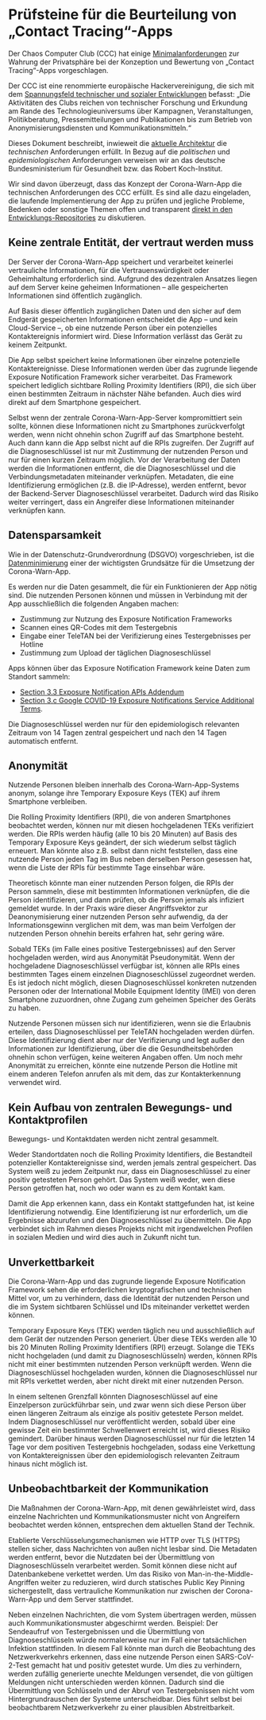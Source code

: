 # Prüfsteine für die Beurteilung von „Contact Tracing“-Apps

Der Chaos Computer Club (CCC) hat einige [Minimalanforderungen](https://www.ccc.de/updates/2020/contact-tracing-requirements) zur Wahrung der Privatsphäre bei der Konzeption und Bewertung von „Contact Tracing“-Apps vorgeschlagen.

Der CCC ist eine renommierte europäische Hackervereinigung, die sich mit dem [Spannungsfeld technischer und sozialer Entwicklungen](https://www.ccc.de) befasst: „Die Aktivitäten des Clubs reichen von technischer Forschung und Erkundung am Rande des Technologieuniversums über Kampagnen, Veranstaltungen, Politikberatung, Pressemitteilungen und Publikationen bis zum Betrieb von Anonymisierungsdiensten und Kommunikationsmitteln.“

Dieses Dokument beschreibt, inwieweit die [aktuelle Architektur](https://github.com/corona-warn-app/cwa-documentation/blob/master/solution_architecture.md) die *technischen* Anforderungen erfüllt. In Bezug auf die *politischen* und *epidemiologischen* Anforderungen verweisen wir an das deutsche Bundesministerium für Gesundheit bzw. das Robert Koch-Institut.

Wir sind davon überzeugt, dass das Konzept der Corona-Warn-App die technischen Anforderungen des CCC erfüllt. Es sind alle dazu eingeladen, die laufende Implementierung der App zu prüfen und jegliche Probleme, Bedenken oder sonstige Themen offen und transparent [direkt in den Entwicklungs-Repositories](https://github.com/corona-warn-app) zu diskutieren.

## Keine zentrale Entität, der vertraut werden muss

Der Server der Corona-Warn-App speichert und verarbeitet keinerlei vertrauliche Informationen, für die Vertrauenswürdigkeit oder Geheimhaltung erforderlich sind. Aufgrund des dezentralen Ansatzes liegen auf dem Server keine geheimen Informationen – alle gespeicherten Informationen sind öffentlich zugänglich.

Auf Basis dieser öffentlich zugänglichen Daten und den sicher auf dem Endgerät gespeicherten Informationen entscheidet die App – und kein Cloud-Service –, ob eine nutzende Person über ein potenzielles Kontaktereignis informiert wird. Diese Information verlässt das Gerät zu keinem Zeitpunkt.

Die App selbst speichert keine Informationen über einzelne potenzielle Kontaktereignisse. Diese Informationen werden über das zugrunde liegende Exposure Notification Framework sicher verarbeitet. Das Framework speichert lediglich sichtbare Rolling Proximity Identifiers (RPI), die sich über einen bestimmten Zeitraum in nächster Nähe befanden. Auch dies wird direkt auf dem Smartphone gespeichert.

Selbst wenn der zentrale Corona-Warn-App-Server kompromittiert sein sollte, können diese Informationen nicht zu Smartphones zurückverfolgt werden, wenn nicht ohnehin schon Zugriff auf das Smartphone besteht. Auch dann kann die App selbst nicht auf die RPIs zugreifen. Der Zugriff auf die Diagnoseschlüssel ist nur mit Zustimmung der nutzenden Person und nur für einen kurzen Zeitraum möglich. Vor der Verarbeitung der Daten werden die Informationen entfernt, die die Diagnoseschlüssel und die Verbindungsmetadaten miteinander verknüpfen. Metadaten, die eine Identifizierung ermöglichen (z.B. die IP-Adresse), werden entfernt, bevor der Backend-Server Diagnoseschlüssel verarbeitet. Dadurch wird das Risiko weiter verringert, dass ein Angreifer diese Informationen miteinander verknüpfen kann.

## Datensparsamkeit

Wie in der Datenschutz-Grundverordnung (DSGVO) vorgeschrieben, ist die [Datenminimierung](https://www.privacy-regulation.eu/de/5.htm) einer der wichtigsten Grundsätze für die Umsetzung der Corona-Warn-App.

Es werden nur die Daten gesammelt, die für ein Funktionieren der App nötig sind. Die nutzenden Personen können und müssen in Verbindung mit der App ausschließlich die folgenden Angaben machen:

* Zustimmung zur Nutzung des Exposure Notification Frameworks
* Scannen eines QR-Codes mit dem Testergebnis
* Eingabe einer TeleTAN bei der Verifizierung eines Testergebnisses per Hotline
* Zustimmung zum Upload der täglichen Diagnoseschlüssel

Apps können über das Exposure Notification Framework keine Daten zum Standort sammeln:

* [Section 3.3 Exposure Notification APIs Addendum](https://developer.apple.com/contact/request/download/Exposure_Notification_Addendum.pdf)
* [Section 3.c Google COVID-19 Exposure Notifications Service Additional Terms](https://blog.google/documents/72/Exposure_Notifications_Service_Additional_Terms.pdf).

Die Diagnoseschlüssel werden nur für den epidemiologisch relevanten Zeitraum von 14 Tagen zentral gespeichert und nach den 14 Tagen automatisch entfernt.

## Anonymität

Nutzende Personen bleiben innerhalb des Corona-Warn-App-Systems anonym, solange ihre Temporary Exposure Keys (TEK) auf ihrem Smartphone verbleiben.

Die Rolling Proximity Identifiers (RPI), die von anderen Smartphones beobachtet werden, können nur mit diesen hochgeladenen TEKs verifiziert werden. Die RPIs werden häufig (alle 10 bis 20 Minuten) auf Basis des Temporary Exposure Keys geändert, der sich wiederum selbst täglich erneuert. Man könnte also z.B. selbst dann nicht feststellen, dass eine nutzende Person jeden Tag im Bus neben derselben Person gesessen hat, wenn die Liste der RPIs für bestimmte Tage einsehbar wäre.

Theoretisch könnte man einer nutzenden Person folgen, die RPIs der Person sammeln, diese mit bestimmten Informationen verknüpfen, die die Person identifizieren, und dann prüfen, ob die Person jemals als infiziert gemeldet wurde. In der Praxis wäre dieser Angriffsvektor zur Deanonymisierung einer nutzenden Person sehr aufwendig, da der Informationsgewinn verglichen mit dem, was man beim Verfolgen der nutzenden Person ohnehin bereits erfahren hat, sehr gering wäre.

Sobald TEKs (im Falle eines positive Testergebnisses) auf den Server hochgeladen werden, wird aus Anonymität Pseudonymität. Wenn der hochgeladene Diagnoseschlüssel verfügbar ist, können alle RPIs eines bestimmten Tages einem einzelnen Diagnoseschlüssel zugeordnet werden. Es ist jedoch nicht möglich, diesen Diagnoseschlüssel konkreten nutzenden Personen oder der International Mobile Equipment Identity (IMEI) von deren Smartphone zuzuordnen, ohne Zugang zum geheimen Speicher des Geräts zu haben.

Nutzende Personen müssen sich nur identifizieren, wenn sie die Erlaubnis erteilen, dass Diagnoseschlüssel per TeleTAN hochgeladen werden dürfen. Diese Identifizierung dient aber nur der Verifizierung und legt außer den Informationen zur Identifizierung, über die die Gesundheitsbehörden ohnehin schon verfügen, keine weiteren Angaben offen. Um noch mehr Anonymität zu erreichen, könnte eine nutzende Person die Hotline mit einem anderen Telefon anrufen als mit dem, das zur Kontakterkennung verwendet wird.

## Kein Aufbau von zentralen Bewegungs- und Kontaktprofilen

Bewegungs- und Kontaktdaten werden nicht zentral gesammelt.

Weder Standortdaten noch die Rolling Proximity Identifiers, die Bestandteil potenzieller Kontaktereignisse sind, werden jemals zentral gespeichert. Das System weiß zu jedem Zeitpunkt nur, dass ein Diagnoseschlüssel zu einer positiv getesteten Person gehört. Das System weiß weder, wen diese Person getroffen hat, noch wo oder wann es zu dem Kontakt kam.

Damit die App erkennen kann, dass ein Kontakt stattgefunden hat, ist keine Identifizierung notwendig. Eine Identifizierung ist nur erforderlich, um die Ergebnisse abzurufen und den Diagnoseschlüssel zu übermitteln. Die App verbindet sich im Rahmen dieses Projekts nicht mit irgendwelchen Profilen in sozialen Medien und wird dies auch in Zukunft nicht tun.

## Unverkettbarkeit

Die Corona-Warn-App und das zugrunde liegende Exposure Notification Framework sehen die erforderlichen kryptografischen und technischen Mittel vor, um zu verhindern, dass die Identität der nutzenden Person und die im System sichtbaren Schlüssel und IDs miteinander verkettet werden können.

Temporary Exposure Keys (TEK) werden täglich neu und ausschließlich auf dem Gerät der nutzenden Person generiert. Über diese TEKs werden alle 10 bis 20 Minuten Rolling Proximity Identifiers (RPI) erzeugt. Solange die TEKs nicht hochgeladen (und damit zu Diagnoseschlüsseln) werden, können RPIs nicht mit einer bestimmten nutzenden Person verknüpft werden. Wenn die Diagnoseschlüssel hochgeladen wurden, können die Diagnoseschlüssel nur mit RPIs verkettet werden, aber nicht direkt mit einer nutzenden Person.

In einem seltenen Grenzfall könnten Diagnoseschlüssel auf eine Einzelperson zurückführbar sein, und zwar wenn sich diese Person über einen längeren Zeitraum als einzige als positiv getestete Person meldet. Indem Diagnoseschlüssel nur veröffentlicht werden, sobald über eine gewisse Zeit ein bestimmter Schwellenwert erreicht ist, wird dieses Risiko gemindert. Darüber hinaus werden Diagnoseschlüssel nur für die letzten 14 Tage vor dem positiven Testergebnis hochgeladen, sodass eine Verkettung von Kontaktereignissen über den epidemiologisch relevanten Zeitraum hinaus nicht möglich ist.

## Unbeobachtbarkeit der Kommunikation

Die Maßnahmen der Corona-Warn-App, mit denen gewährleistet wird, dass einzelne Nachrichten und Kommunikationsmuster nicht von Angreifern beobachtet werden können, entsprechen dem aktuellen Stand der Technik.

Etablierte Verschlüsselungsmechanismen wie HTTP over TLS (HTTPS) stellen sicher, dass Nachrichten von außen nicht lesbar sind. Die Metadaten werden entfernt, bevor die Nutzdaten bei der Übermittlung von Diagnoseschlüsseln verarbeitet werden. Somit können diese nicht auf Datenbankebene verkettet werden. Um das Risiko von Man-in-the-Middle-Angriffen weiter zu reduzieren, wird durch statisches Public Key Pinning sichergestellt, dass vertrauliche Kommunikation nur zwischen der Corona-Warn-App und dem Server stattfindet.

Neben einzelnen Nachrichten, die vom System übertragen werden, müssen auch Kommunikationsmuster abgeschirmt werden. Beispiel: Der Sendeaufruf von Testergebnissen und die Übermittlung von Diagnoseschlüsseln würde normalerweise nur im Fall einer tatsächlichen Infektion stattfinden. In diesem Fall könnte man durch die Beobachtung des Netzwerkverkehrs erkennen, dass eine nutzende Person einen SARS-CoV-2-Test gemacht hat und positiv getestet wurde. Um dies zu verhindern, werden zufällig generierte unechte Meldungen versendet, die von gültigen Meldungen nicht unterschieden werden können. Dadurch sind die Übermittlung von Schlüsseln und der Abruf von Testergebnissen nicht vom Hintergrundrauschen der Systeme unterscheidbar. Dies führt selbst bei beobachtbarem Netzwerkverkehr zu einer plausiblen Abstreitbarkeit.
